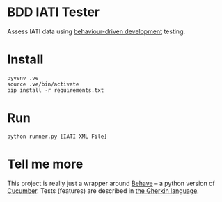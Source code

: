 # BDD IATI Tester

Assess IATI data using [behaviour-driven development](https://en.wikipedia.org/wiki/Behavior-driven_development) testing.

# Install

```shell
pyvenv .ve
source .ve/bin/activate
pip install -r requirements.txt
```

# Run

```shell
python runner.py [IATI XML File]
```

# Tell me more

This project is really just a wrapper around [Behave](https://pythonhosted.org/behave/) – a python version of [Cucumber](https://cucumber.io). Tests (features) are described in [the Gherkin language](http://pythonhosted.org/behave/philosophy.html#the-gherkin-language).
